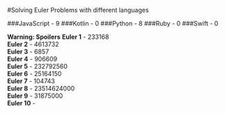 #Solving Euler Problems with different languages

###JavaScript - 9
###Kotlin     - 0
###Python     - 8
###Ruby       - 0
###Swift      - 0

**Warning: Spoilers**
**Euler 1**  - 233168  
**Euler 2**  - 4613732  
**Euler 3**  - 6857  
**Euler 4**  - 906609  
**Euler 5**  - 232792560  
**Euler 6**  - 25164150  
**Euler 7**  - 104743  
**Euler 8**  - 23514624000  
**Euler 9**  - 31875000   
**Euler 10** -  
